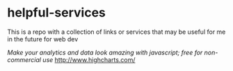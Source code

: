 # helpful-services
This is a repo with a collection of links or services that may be useful for me in the future for web dev 

_Make your analytics and data look amazing with javascript; free for non-commercial use_
http://www.highcharts.com/
